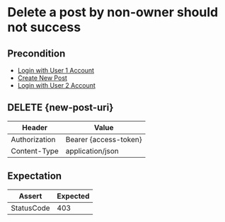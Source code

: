 # Delete a post by non-owner should not success

## Precondition

* [Login with User 1 Account](../common/login-by-user-1.md)
* [Create New Post](../common/create-new-post.md)
* [Login with User 2 Account](../common/login-by-user-2.md)

## DELETE {new-post-uri}

| Header | Value |
| - | - |
| Authorization | Bearer {access-token} |
| Content-Type | application/json |

## Expectation

| Assert | Expected |
| - | - |
| StatusCode | 403 |
